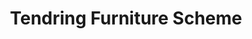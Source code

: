 ---
title: "Tendring Furniture Scheme"
url: /clacton-on-sea/tendring-furniture-scheme/
shop: Gebrauchtwaren
---